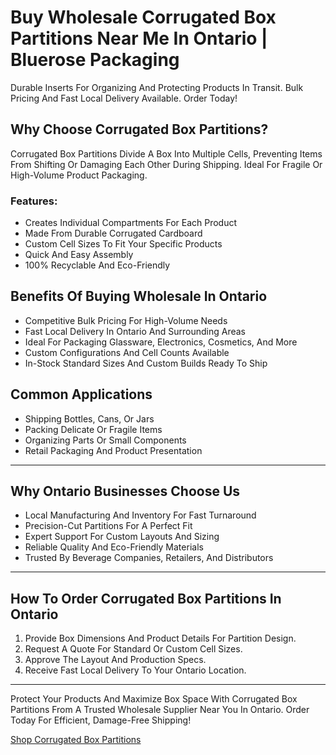 # Buy Wholesale Corrugated Box Partitions Near Me In Ontario | Bluerose Packaging

Durable Inserts For Organizing And Protecting Products In Transit. Bulk Pricing And Fast Local Delivery Available. Order Today!

## Why Choose Corrugated Box Partitions?

Corrugated Box Partitions Divide A Box Into Multiple Cells, Preventing Items From Shifting Or Damaging Each Other During Shipping. Ideal For Fragile Or High-Volume Product Packaging.

### Features:

- Creates Individual Compartments For Each Product  
- Made From Durable Corrugated Cardboard  
- Custom Cell Sizes To Fit Your Specific Products  
- Quick And Easy Assembly  
- 100% Recyclable And Eco-Friendly  

## Benefits Of Buying Wholesale In Ontario

- Competitive Bulk Pricing For High-Volume Needs  
- Fast Local Delivery In Ontario And Surrounding Areas  
- Ideal For Packaging Glassware, Electronics, Cosmetics, And More  
- Custom Configurations And Cell Counts Available  
- In-Stock Standard Sizes And Custom Builds Ready To Ship  

## Common Applications

- Shipping Bottles, Cans, Or Jars  
- Packing Delicate Or Fragile Items  
- Organizing Parts Or Small Components  
- Retail Packaging And Product Presentation  

---

## Why Ontario Businesses Choose Us

- Local Manufacturing And Inventory For Fast Turnaround  
- Precision-Cut Partitions For A Perfect Fit  
- Expert Support For Custom Layouts And Sizing  
- Reliable Quality And Eco-Friendly Materials  
- Trusted By Beverage Companies, Retailers, And Distributors  

---

## How To Order Corrugated Box Partitions In Ontario

1. Provide Box Dimensions And Product Details For Partition Design.  
2. Request A Quote For Standard Or Custom Cell Sizes.  
3. Approve The Layout And Production Specs.  
4. Receive Fast Local Delivery To Your Ontario Location.  

---

Protect Your Products And Maximize Box Space With Corrugated Box Partitions From A Trusted Wholesale Supplier Near You In Ontario. Order Today For Efficient, Damage-Free Shipping!

[Shop Corrugated Box Partitions](https://www.bluerosepackaging.com/product/wholesale-corrugated-bin-boxes/)
